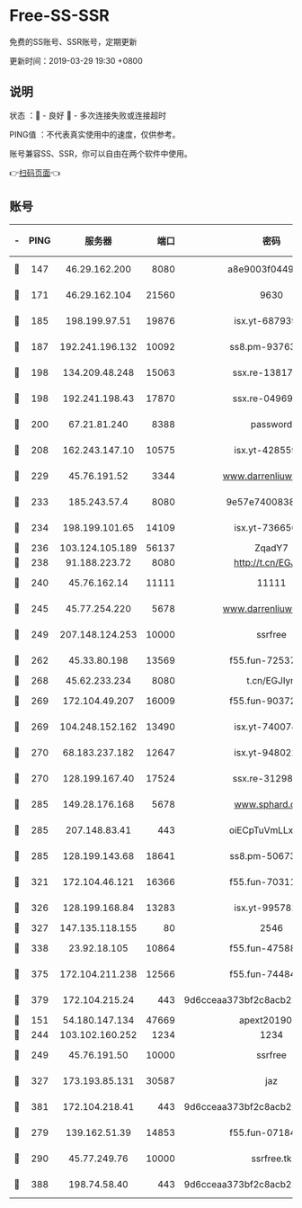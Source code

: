 # Free-SS-SSR

免费的SS账号、SSR账号，定期更新

更新时间：2019-03-29 19:30 +0800

## 说明

状态     ：🙂 - 良好 🙁 - 多次连接失败或连接超时

PING值   ：不代表真实使用中的速度，仅供参考。

账号兼容SS、SSR，你可以自由在两个软件中使用。

👉[扫码页面](https://liesauer.github.io/Free-SS-SSR/)👈

## 账号

|-|PING|服务器|端口|密码|加密方式|区域|
|:----:|:----:|:-----:|-----:|:----:|:----:|:----:|
|🙂|147|46.29.162.200|8080|a8e9003f0449cea5|chacha20-ietf|RU|
|🙂|171|46.29.162.104|21560|9630|aes-128-ctr|RU|
|🙂|185|198.199.97.51|19876|isx.yt-68793930|aes-256-cfb|US|
|🙂|187|192.241.196.132|10092|ss8.pm-93763779|aes-256-cfb|US|
|🙂|198|134.209.48.248|15063|ssx.re-13817997|aes-256-cfb|US|
|🙂|198|192.241.198.43|17870|ssx.re-04969397|aes-256-cfb|US|
|🙂|200|67.21.81.240|8388|password|aes-256-cfb|US|
|🙂|208|162.243.147.10|10575|isx.yt-42855905|aes-256-cfb|US|
|🙂|229|45.76.191.52|3344|www.darrenliuwei.com|aes-256-cfb|JP|
|🙂|233|185.243.57.4|8080|9e57e7400838a01e|chacha20-ietf|US|
|🙂|234|198.199.101.65|14109|isx.yt-73665649|aes-256-cfb|US|
|🙂|236|103.124.105.189|56137|ZqadY7|chacha20|US|
|🙂|238|91.188.223.72|8080|http://t.cn/EGJIyrl|rc4-md5|RU|
|🙂|240|45.76.162.14|11111|11111|aes-256-cfb|SG|
|🙂|245|45.77.254.220|5678|www.darrenliuwei.com|aes-256-cfb|SG|
|🙂|249|207.148.124.253|10000|ssrfree|aes-256-cfb|SG|
|🙂|262|45.33.80.198|13569|f55.fun-72537526|aes-256-cfb|US|
|🙂|268|45.62.233.234|8080|t.cn/EGJIyrl|rc4-md5|CA|
|🙂|269|172.104.49.207|16009|f55.fun-90372646|aes-256-cfb|SG|
|🙂|269|104.248.152.162|13490|isx.yt-74007424|aes-256-cfb|SG|
|🙂|270|68.183.237.182|12647|isx.yt-94802200|aes-256-cfb|SG|
|🙂|270|128.199.167.40|17524|ssx.re-31298254|aes-256-cfb|SG|
|🙂|285|149.28.176.168|5678|www.sphard.com|aes-256-cfb|AU|
|🙂|285|207.148.83.41|443|oiECpTuVmLLxk4Ts|aes-256-cfb|AU|
|🙂|285|128.199.143.68|18641|ss8.pm-50673139|aes-256-cfb|SG|
|🙂|321|172.104.46.121|16366|f55.fun-70311156|aes-256-cfb|SG|
|🙂|326|128.199.168.84|13283|isx.yt-99578236|aes-256-cfb|SG|
|🙂|327|147.135.118.155|80|2546|chacha20|US|
|🙂|338|23.92.18.105|10864|f55.fun-47588701|aes-256-cfb|US|
|🙂|375|172.104.211.238|12566|f55.fun-74484469|aes-256-cfb|US|
|🙂|379|172.104.215.24|443|9d6cceaa373bf2c8acb22e60b6a58be6|aes-256-cfb|US|
|🙂|151|54.180.147.134|47669|apext2019001|chacha20|KR|
|🙂|244|103.102.160.252|1234|1234|rc4-md5|JP|
|🙂|249|45.76.191.50|10000|ssrfree|aes-256-cfb|SG|
|🙂|327|173.193.85.131|30587|jaz|aes-256-cfb|US|
|🙂|381|172.104.218.41|443|9d6cceaa373bf2c8acb22e60b6a58be6|aes-256-cfb|US|
|🙁|279|139.162.51.39|14853|f55.fun-07184918|aes-256-cfb|SG|
|🙁|290|45.77.249.76|10000|ssrfree.tk|aes-256-cfb|SG|
|🙁|388|198.74.58.40|443|9d6cceaa373bf2c8acb22e60b6a58be6|aes-256-cfb|US|

